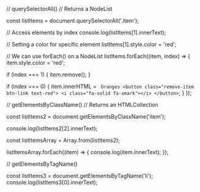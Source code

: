 

// querySelectorAll()
// Returns a NodeList

const listItems = document.querySelectorAll('.item');

// Access elements by index
console.log(listItems[1].innerText);

// Setting a color for specific element
listItems[1].style.color = 'red';

// We can use forEach() on a NodeList
listItems.forEach((item, index) => {
  item.style.color = 'red';

  if (index === 1) {
    item.remove();
  }

  if (index === 0) {
    item.innerHTML = ` Oranges
    <button class="remove-item btn-link text-red">
      <i class="fa-solid fa-xmark"></i>
    </button>`;
  }
});

// getElementsByClassName()
// Returns an HTMLCollection

const listItems2 = document.getElementsByClassName('item');

console.log(listItems2[2].innerText);

const listItemsArray = Array.from(listItems2);

listItemsArray.forEach((item) => {
  console.log(item.innerText);
});

// getElementsByTagName()

const listItems3 = document.getElementsByTagName('li');
console.log(listItems3[0].innerText);

